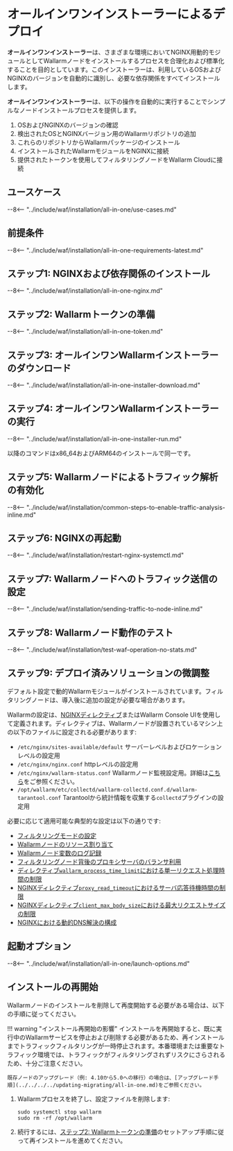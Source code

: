 [img-wl-console-users]:             ../../../../images/check-user-no-2fa.png
[wallarm-status-instr]:             ../../../../admin-en/configure-statistics-service.md
[memory-instr]:                     ../../../../admin-en/configuration-guides/allocate-resources-for-node.md
[waf-directives-instr]:             ../../../../admin-en/configure-parameters-en.md
[ptrav-attack-docs]:                ../../../../attacks-vulns-list.md#path-traversal
[attacks-in-ui-image]:           ../../../../images/admin-guides/test-attacks-quickstart.png
[waf-mode-instr]:                   ../../../../admin-en/configure-wallarm-mode.md
[logging-instr]:                    ../../../../admin-en/configure-logging.md
[proxy-balancer-instr]:             ../../../../admin-en/using-proxy-or-balancer-en.md
[process-time-limit-instr]:         ../../../../admin-en/configure-parameters-en.md#wallarm_process_time_limit
[configure-proxy-balancer-instr]:   ../../../../admin-en/configuration-guides/access-to-wallarm-api-via-proxy.md
[update-instr]:                     ../../../../updating-migrating/nginx-modules.md
[install-postanalytics-docs]:        ../../../../../admin-en/installation-postanalytics-en/
[dynamic-dns-resolution-nginx]:     ../../../../admin-en/configure-dynamic-dns-resolution-nginx.md
[waf-mode-recommendations]:          ../../../../about-wallarm/deployment-best-practices.md#follow-recommended-onboarding-steps
[ip-lists-docs]:                    ../../../../user-guides/ip-lists/overview.md
[versioning-policy]:                ../../../../updating-migrating/versioning-policy.md#version-list
[install-postanalytics-instr]:      ../../../../admin-en/installation-postanalytics-en.md
[waf-installation-instr-latest]:     /installation/nginx/dynamic-module/
[img-node-with-several-instances]:  ../../../../images/user-guides/nodes/wallarm-node-with-two-instances.png
[img-create-wallarm-node]:      ../../../../images/user-guides/nodes/create-cloud-node.png
[nginx-custom]:                 ../../../../faq/nginx-compatibility.md#is-wallarm-filtering-node-compatible-with-the-custom-build-of-nginx
[node-token]:                       ../../../../quickstart.md#deploy-the-wallarm-filtering-node
[api-token]:                        ../../../../user-guides/settings/api-tokens.md
[platform]:                         ../../../supported-deployment-options.md
[img-grouped-nodes]:                ../../../../images/user-guides/nodes/grouped-nodes.png
[wallarm-token-types]:              ../../../../user-guides/nodes/nodes.md#api-and-node-tokens-for-node-creation
[ip-lists-docs]:                    ../../../../user-guides/ip-lists/overview.md
[download-aio-step]:                #step-3-download-all-in-one-wallarm-installer
[enable-traffic-analysis-step]:     #step-5-enable-wallarm-node-to-analyze-traffic
[restart-nginx-step]:               #step-6-restart-nginx
[separate-postanalytics-installation-aio]:  ../../../../admin-en/installation-postanalytics-en.md
[api-spec-enforcement-docs]:        ../../../../api-specification-enforcement/overview.md
[link-wallarm-health-check]:        ../../../../admin-en/uat-checklist-en.md

# オールインワンインストーラーによるデプロイ

**オールインワンインストーラー**は、さまざまな環境においてNGINX用動的モジュールとしてWallarmノードをインストールするプロセスを合理化および標準化することを目的としています。このインストーラーは、利用しているOSおよびNGINXのバージョンを自動的に識別し、必要な依存関係をすべてインストールします。

**オールインワンインストーラー**は、以下の操作を自動的に実行することでシンプルなノードインストールプロセスを提供します。

1. OSおよびNGINXのバージョンの確認
1. 検出されたOSとNGINXバージョン用のWallarmリポジトリの追加
1. これらのリポジトリからWallarmパッケージのインストール
1. インストールされたWallarmモジュールをNGINXに接続
1. 提供されたトークンを使用してフィルタリングノードをWallarm Cloudに接続

## ユースケース

--8<-- "../include/waf/installation/all-in-one/use-cases.md"

## 前提条件

--8<-- "../include/waf/installation/all-in-one-requirements-latest.md"

## ステップ1: NGINXおよび依存関係のインストール

--8<-- "../include/waf/installation/all-in-one-nginx.md"

## ステップ2: Wallarmトークンの準備

--8<-- "../include/waf/installation/all-in-one-token.md"

## ステップ3: オールインワンWallarmインストーラーのダウンロード

--8<-- "../include/waf/installation/all-in-one-installer-download.md"

## ステップ4: オールインワンWallarmインストーラーの実行

--8<-- "../include/waf/installation/all-in-one-installer-run.md"

以降のコマンドはx86_64およびARM64のインストールで同一です。

## ステップ5: Wallarmノードによるトラフィック解析の有効化

--8<-- "../include/waf/installation/common-steps-to-enable-traffic-analysis-inline.md"

## ステップ6: NGINXの再起動

--8<-- "../include/waf/installation/restart-nginx-systemctl.md"

## ステップ7: Wallarmノードへのトラフィック送信の設定

--8<-- "../include/waf/installation/sending-traffic-to-node-inline.md"

## ステップ8: Wallarmノード動作のテスト

--8<-- "../include/waf/installation/test-waf-operation-no-stats.md"

## ステップ9: デプロイ済みソリューションの微調整

デフォルト設定で動的Wallarmモジュールがインストールされています。フィルタリングノードは、導入後に追加の設定が必要な場合があります。

Wallarmの設定は、[NGINXディレクティブ](../../../../admin-en/configure-parameters-en.md)またはWallarm Console UIを使用して定義されます。ディレクティブは、Wallarmノードが設置されているマシン上の以下のファイルに設定される必要があります:

* `/etc/nginx/sites-available/default` サーバーレベルおよびロケーションレベルの設定用
* `/etc/nginx/nginx.conf` httpレベルの設定用
* `/etc/nginx/wallarm-status.conf` Wallarmノード監視設定用。詳細は[こちら][wallarm-status-instr]をご参照ください。
* `/opt/wallarm/etc/collectd/wallarm-collectd.conf.d/wallarm-tarantool.conf` Tarantoolから統計情報を収集する`collectd`プラグインの設定用

必要に応じて適用可能な典型的な設定は以下の通りです:

* [フィルタリングモードの設定][waf-mode-instr]
* [Wallarmノードのリソース割り当て][memory-instr]
* [Wallarmノード変数のログ記録][logging-instr]
* [フィルタリングノード背後のプロキシサーバのバランサ利用][proxy-balancer-instr]
* [ディレクティブ`wallarm_process_time_limit`における単一リクエスト処理時間の制限][process-time-limit-instr]
* [NGINXディレクティブ`proxy_read_timeout`におけるサーバ応答待機時間の制限](https://nginx.org/en/docs/http/ngx_http_proxy_module.html#proxy_read_timeout)
* [NGINXディレクティブ`client_max_body_size`における最大リクエストサイズの制限](https://nginx.org/en/docs/http/ngx_http_core_module.html#client_max_body_size)
* [NGINXにおける動的DNS解決の構成][dynamic-dns-resolution-nginx]

## 起動オプション

--8<-- "../include/waf/installation/all-in-one/launch-options.md"

## インストールの再開始

Wallarmノードのインストールを削除して再度開始する必要がある場合は、以下の手順に従ってください。

!!! warning "インストール再開始の影響"
    インストールを再開始すると、既に実行中のWallarmサービスを停止および削除する必要があるため、再インストールまでトラフィックフィルタリングが一時停止されます。本番環境または重要なトラフィック環境では、トラフィックがフィルタリングされずリスクにさらされるため、十分ご注意ください。

    既存ノードのアップグレード（例: 4.10から5.0への移行）の場合は、[アップグレード手順](../../../../updating-migrating/all-in-one.md)をご参照ください。

1. Wallarmプロセスを終了し、設定ファイルを削除します:

    ```
    sudo systemctl stop wallarm
    sudo rm -rf /opt/wallarm
    ```
1. 続行するには、[ステップ2: Wallarmトークンの準備](#step-2-prepare-wallarm-token)のセットアップ手順に従って再インストールを進めてください。